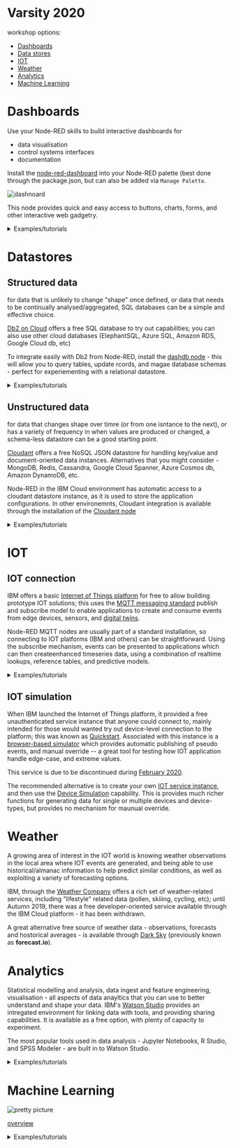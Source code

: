 # Varsity 2020
workshop options:

+ [Dashboards](#dashboards)
+ [Data stores](#datastores)
+ [IOT](#iot)
+ [Weather](#weather)
+ [Analytics](#analytics)
+ [Machine Learning](#machine-learning)


# Dashboards

Use your Node-RED skills to build interactive dashboards for
+ data visualisation
+ control systems interfaces
+ documentation

Install the [node-red-dashboard](https://flows.nodered.org/node/node-red-dashboard) into your Node-RED palette (best done through the package.json, but can also be added via `Manage Palette`.

![dashnoard](https://nodered.org/images/dashboarde.png)

This node provides quick and easy access to buttons, charts, forms, and other interactive web gadgetry.

<details><summary>Examples/tutorials</summary>
  
+ [basic IOT dashboard](https://developer.ibm.com/recipes/tutorials/ui-dashboard-for-iot-device-data-using-node-red/)
+ [Freewave dashboard tutorial](https://www.youtube.com/watch?v=X8ustpkAJ-U)
+ [Earthquake monitor](https://developer.ibm.com/tutorials/simple-earthquake-monitoring-system-using-nodered/)

</details>

# Datastores

## Structured data

for data that is unlikely to change "shape" once defined, or data that needs to be continually analysed/aggregated, SQL databases can be a simple and effective choice.

[Db2 on Cloud](https://cloud.ibm.com/catalog/services/dashdb-for-transactions) offers a free SQL database to try out capabilities; you can also use other cloud databases (ElephantSQL, Azure SQL, Amazon RDS, Google Cloud db, etc)

To integrate easily with Db2 from Node-RED, install the [dashdb node](https://flows.nodered.org/node/node-red-nodes-cf-sqldb-dashdb) - this will allow you to query tables, update rcords, and magae database schemas - perfect for experiementing with a relational datastore.

<details><summary>Examples/tutorials</summary>
  
+ [SQL on Raspberry Pi](https://randomnerdtutorials.com/sqlite-with-node-red-and-raspberry-pi/)
+ [Steve Cope - Storing IOT events with SQL](http://www.steves-internet-guide.com/storing-iot-data-sql-database/)
+ [NoSQL to DB2](https://github.com/cloudant-labs/data-flow-examples/tree/master/node-red)

</details>

## Unstructured data

for data that changes shape over timre (or from one isntance to the next), or has a variety of frequency in when values are produced or changed, a schema-less datastore can be a good starting point.

[Cloudant](https://cloud.ibm.com/catalog/services/cloudantnosqldb) offers a free NoSQL JSON datastore for handling key/value and document-oriented data instances. Alternatives that you might consider - MongoDB, Redis, Cassandra, Google Cloud Spanner, Azure Cosmos db, Amazon DynamoDB, etc.

Node-RED in the IBM Cloud environment has automatic access to a cloudant datastore instance, as it is used to store the application configurations. In other  environemnts, Cloudant integration is available through the installation of the [Cloudant node](https://flows.nodered.org/node/node-red-node-cf-cloudant)

<details><summary>Examples/tutorials</summary>
  
+ [Basic cloudant I/O](https://www.youtube.com/watch?v=FXm2Bk-tCIc)
+ [MongoDB prototyping](https://www.compose.com/articles/power-prototyping-with-mongodb-and-node-red-2/)
+ [NoSQL to DB2](https://github.com/cloudant-labs/data-flow-examples/tree/master/node-red)

</details>

# IOT

## IOT connection

IBM offers a basic [Internet of Things platform](https://cloud.ibm.com/catalog/services/iotf-service) for free to allow building prototype IOT solutions; this uses the [MQTT messaging standard](https://mqtt.org) publish and subscribe model to enable applications to create and consume events from edge devices, sensors, and [digital twins](https://www.ibm.com/blogs/internet-of-things/iot-cheat-sheet-digital-twin/).

Node-RED MQTT nodes are usually part of a standard installation, so connecting to IOT platforms (IBM and others) can be straightforward. Using the subscribe mechanism, events can be presented to applications which can then createenhanced timeseries data, using a combination of realtime lookups, reference tables, and predictive models.

<details><summary>Examples/tutorials</summary>
  
+ [Talk to your digital twin](https://developer.ibm.com/recipes/tutorials/talk-to-your-sensor-using-the-watson-iot-platform-and-conversation-services/)
+ [Publishing to IOT clouds](https://labs.eleks.com/2019/01/node-red-library-iot-cloud.html)
+ [Connect to IBM IOT with MQTT](https://www.opc-router.com/connecting-ibm-watson-iot-platform-via-mqtt/)

</details>

## IOT simulation

When IBM launched the Internet of Things platform, it provided a free unauthenticated service instance that anyone could connect to, mainly intended for those would wanted try out device-level connection to the platform; this was known as [Quickstart](https://quickstart.internetofthings.ibmcloud.com/#/). Associated with this instance is a [browser-based simulator](https://quickstart.internetofthings.ibmcloud.com/iotsensor/) which provides automatic publishing of pseudo events, and manual override -- a great tool for testing how IOT application handle edge-case, and extreme values.

This service is due to be discontinued during [February 2020](https://developer.ibm.com/iotplatform/2020/01/17/advanced-notice-withdrawal-of-watson-iot-platform-quick-start/). 

The recommended alternative is to create your own [IOT service instance](https://cloud.ibm.com/catalog/services/iotf-service), and then use the [Device Simulation](https://cloud.ibm.com/docs/services/IoT?topic=iot-platform-sim_device_data) capability. This is provides much richer functions for generating data for single or multiple devices and device-types, but provides no mechanism for maunual override. 

# Weather

A growing area of interest in the IOT world is knowing weather observations in the local area where IOT events are generated, and being able to use historical/almanac information to help predict similar conditions, as well as exploiting a variety of forecasting options.

IBM, through the [Weather Company](https://www.ibm.com/uk-en/marketplace/weather-company-data-packages/purchase) offers a rich set of weather-related services, including "lifestyle" related data (pollen, skiiing, cycling, etc); until Autumn 2019, there was a free developer-oriented service available through the IBM Cloud platform - it has been withdrawn.

A great alternative free source of weather data - observations, forecasts and hostorical averages - is available through [Dark Sky](https://darksky.net/) (previously known as **forecast.io**).

# Analytics

Statistical modelling and analysis, data ingest and feature engineering, visualisation - all aspects of data anayltics that you can use to better understand and shape your data. IBM's [Watson Studio](https://cloud.ibm.com/catalog/services/data-science-experience) provides an intregated environment for linking data with tools, and providing sharing capabilities. It is available as a free option, with plenty of capacity to experiment.

The most popular tools used in data analysis - Jupyter Notebooks, R Studio, and SPSS Modeler - are built in to Watson Studio.

<details><summary>Examples/tutorials</summary>
  
+ [Watson Studio - SPSS Modeler](https://developer.ibm.com/technologies/data-science/tutorials/watson-studio-spss-modeler-flow/
+ [Data visualisation with python](https://developer.ibm.com/technologies/analytics/patterns/visualize-data-with-python)
+ [Watson Studio - Air quality notebook](https://github.com/IBM/smart-city-analytics) and [working notebook](https://github.com/IBMDeveloperUK/air-quality-analysis)

</details>

# Machine Learning

![pretty picture](https://www.risk.net/sites/risk/files/styles/landscape_750_463/public/2017-06/neural-network.jpg?itok=ev-Fja8p)

[overview](https://www.ibm.com/topics/machine-learning)

<details><summary>Examples/tutorials</summary>
+ [Machine Learning environment](https://dataplatform.cloud.ibm.com/docs/content/wsj/analyze-data/ml-overview.html?audience=wdp_
+ [Cognitive IOT application in 7 steps](https://developer.ibm.com/technologies/data-science/tutorials/iot-cognitive-iot-app-machine-learning)
+ [AutoAI - AI for AI tutorial](https://dataplatform.cloud.ibm.com/docs/content/wsj/analyze-data/autoai_example_binary_classifier.html?audience=wdp)
  
</details>
